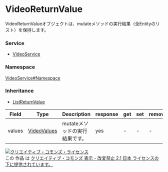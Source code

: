 

# VideoReturnValue

VideoReturnValueオブジェクトは、mutateメソッドの実行結果（全Entityのリスト）を保持します。

### Service

+ [VideoService](../../services/VideoService.md)

### Namespace

[VideoService#Namespace](../../services/VideoService.md#namespace)

### Inheritance

+ [ListReturnValue](../Common/ListReturnValue.md)

| Field | Type | Description | response | get | set | remove |
| ----- | ---- | ----------- | -------- | --------- | --------- | --------- |
| values | [VideoValues](./VideoValues.md) | mutateメソッドの実行結果です。 | yes | - | - | - | |

<a rel="license" href="http://creativecommons.org/licenses/by-nd/2.1/jp/"><img alt="クリエイティブ・コモンズ・ライセンス" style="border-width:0" src="https://i.creativecommons.org/l/by-nd/2.1/jp/88x31.png" /></a><br />この 作品 は <a rel="license" href="http://creativecommons.org/licenses/by-nd/2.1/jp/">クリエイティブ・コモンズ 表示 - 改変禁止 2.1 日本 ライセンスの下に提供されています。</a>

